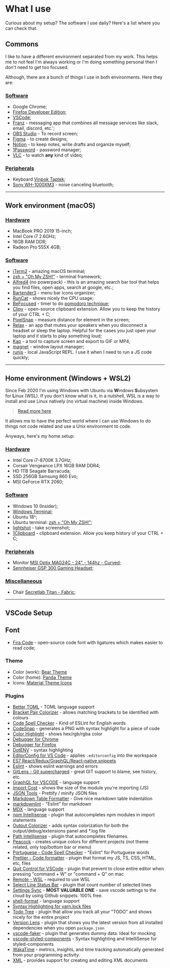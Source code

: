 # What I use

Curious about my setup? The software I use daily? Here's a list where you can check that.

## Commons

I like to have a different environment separated from my work. This helps me to not feel I'm always working or I'm doing something personal then I don't need to get too focused.

Although, there are a bunch of things I use in both environments. Here they are:

### [Software](common-software)

- Google Chrome;
- [Firefox Developer Edition](https://www.mozilla.org/en-US/firefox/developer/);
- [VSCode](https://code.visualstudio.com/);
- [Franz](https://meetfranz.com/) - messaging app that combines all message services like slack, email, discord, etc.';
- [OBS Studio](https://obsproject.com/) - To record screen;
- [Figma](https://www.figma.com/) - to create designs;
- [Notion](https://www.notion.so/) - to keep notes, write drafts and organize myself;
- [1Password](https://1password.com/) - password manager;
- [VLC](https://www.videolan.org/vlc/index.html) - to watch **any** kind of video;

### [Peripherals](common-peripherals)

- Keyboard [Vinpok Taptek](https://www.vinpok.com/products/vinpok-taptek-thinnest-wireless-mac-mechanical-keyboard);
- [Sony WH-1000XM3](https://www.sony.com/electronics/headband-headphones/wh-1000xm3) - noise canceling bluetooth;

---

## Work environment (macOS)

### [Hardware](work-hardware)

- MacBook PRO 2019 15-inch;
- Intel Core i7 2.6GHz;
- 16GB RAM DDR;
- Radeon Pro 555X 4GB;

### [Software](work-software)

- [iTerm2](https://www.iterm2.com/) - amazing macOS terminal;
- [zsh + "Oh My ZSH!"](https://ohmyz.sh/) - terminal framework;
- [Alfred4](https://www.alfredapp.com/) (no powerpack) - this is an amazing search bar tool that helps you find files, open apps, search at google, etc.;
- [Bartender3](https://www.macbartender.com/) - menu bar icons organizer;
- [RunCat](https://apps.apple.com/us/app/runcat/id1429033973?mt=12) - shows nicely the CPU usage;
- [BeFocused](https://apps.apple.com/us/app/be-focused-focus-timer/id973134470?mt=12) - timer to do [pomodoro technique](https://en.wikipedia.org/wiki/Pomodoro_Technique);
- [Clipy](https://github.com/Clipy/Clipy) - open-source clipboard extension. Allow you to keep the history of your CTRL + C;
- [PixelSnap](https://getpixelsnap.com/) - measure distance for element in the screen;
- [Relax](https://www.dangercove.com/relax/) - an app that mutes your speakers when you disconnect a headset or sleep the laptop. Helpful for the cases you just open your laptop and it starts to play something loud;
- [Kap](https://getkap.co/) - a tool to capture screen and export to GIF or MP4;
- [magnet](https://apps.apple.com/us/app/magnet/id441258766?mt=12) - window layout manager;
- [runjs](https://runjs.dev/) - local JavaScript REPL. I use it when I need to run a JS code quickly;

---

## Home environment (Windows + WSL2)

Since Feb 2020 I'm using Windows with Ubuntu via **W**indows **S**ubsystem for **L**inux (WSL). If you don't know what is it, in a nutshell, WSL is a way to install and use Linux natively (no virtual machine) inside Windows.

> [Read more here](https://www.whitewaterfoundry.com/what-is-wsl)

It allows me to have the perfect world where I can use Windows to do things not code related and use a Unix environment to code.

Anyways, here's my home setup:

### [Hardware](home-hardware)

- Intel Core i7-8700K 3.7GHz;
- Corsair Vengeance LPX 16GB RAM DDR4;
- HD 1TB Seagate Barracuda;
- SSD 256GB Samsung 860 Evo;
- MSI GeForce RTX 2060;

### [Software](home-software)

- Windows 10 (Insider);
- [Windows Terminal](https://github.com/microsoft/terminal);
- Ubuntu 18^;
- Ubuntu terminal: [zsh + "Oh My ZSH!"](https://ohmyz.sh/);
- [lightshot](https://app.prntscr.com/en/index.html) - take screenshot;
- [1Clipboard](http://1clipboard.io/) - clipboard extension. Allow you keep history of your CTRL + C;

### [Peripherals](home-peripherals)

- Monitor [MSI Optix MAG24C - 24" - 144hz - Curved](https://www.msi.com/Monitor/Optix-MAG24C.html);
- [Sennheiser GSP 300 Gaming Headset](https://www.trustedreviews.com/reviews/sennheiser-gsp-300);

### [Miscellaneous](home-misc)

- Chair [Secretlab Titan - Fabric](https://secretlab.eu/collections/titan-series);

---

## VSCode Setup

## Font

- [Fira Code](https://github.com/tonsky/FiraCode) - open-source code font with ligatures which makes easier to read code;

### Theme

- Color (work): [Bear Theme](https://marketplace.visualstudio.com/items?itemName=dahong.theme-bear)
- Color (home): [Panda Theme](https://marketplace.visualstudio.com/items?itemName=tinkertrain.theme-panda)
- Icons: [Material Theme Icons](https://marketplace.visualstudio.com/items?itemName=PKief.material-icon-theme)

### Plugins

- [Better TOML](https://marketplace.visualstudio.com/items?itemName=bungcip.better-toml) - TOML language support
- [Bracket Pair Colorizer](https://marketplace.visualstudio.com/items?itemName=CoenraadS.bracket-pair-colorizer) - allows matching brackets to be identified with colours
- [Code Spell Checker](https://marketplace.visualstudio.com/items?itemName=streetsidesoftware.code-spell-checker) - Kind of ESLint for English words
- [CodeSnap](https://marketplace.visualstudio.com/items?itemName=adpyke.codesnap) - generates a PNG with syntax highlight for a piece of code
- [Color Highlight](https://marketplace.visualstudio.com/items?itemName=naumovs.color-highlight) - shows hex/rgb/rgba color
- [Debugger for Chrome](https://marketplace.visualstudio.com/items?itemName=msjsdiag.debugger-for-chrome)
- [Debugger for Firefox](https://marketplace.visualstudio.com/items?itemName=firefox-devtools.vscode-firefox-debug)
- [DotENV](https://marketplace.visualstudio.com/items?itemName=mikestead.dotenv) - syntax highlighting
- [EditorConfig for VS Code](https://marketplace.visualstudio.com/items?itemName=EditorConfig.EditorConfig) - applies `.editorconfig` into the workspace
- [ES7 React/Redux/GraphQL/React-native snippets](https://marketplace.visualstudio.com/items?itemName=dsznajder.es7-react-js-snippets)
- [Eslint](https://marketplace.visualstudio.com/items?itemName=dbaeumer.vscode-eslint) - shows eslint warnings and errors
- [GitLens - Git supercharged](https://marketplace.visualstudio.com/items?itemName=eamodio.gitlens) - great GIT support to blame, see history, etc.
- [GraphQL for VSCODE](https://marketplace.visualstudio.com/items?itemName=kumar-harsh.graphql-for-vscode) - language support
- [Import Cost](https://marketplace.visualstudio.com/items?itemName=wix.vscode-import-cost) - shows the size of the module you're importing (JS)
- [JSON Tools](https://marketplace.visualstudio.com/items?itemName=eriklynd.json-tools) - Prettify / minify JSON files
- [Markdown Table Formatter](https://marketplace.visualstudio.com/items?itemName=fcrespo82.markdown-table-formatter) - Give nice markdown table indentation
- [markdownlint](https://marketplace.visualstudio.com/items?itemName=DavidAnson.vscode-markdownlint) - "Eslint" for markdown
- [MDX](https://marketplace.visualstudio.com/items?itemName=silvenon.mdx) - language support
- [npm Intellisense](https://marketplace.visualstudio.com/items?itemName=christian-kohler.npm-intellisense) - plugin that autocompletes npm modules in import statements
- [Output Colorizer](https://marketplace.visualstudio.com/items?itemName=IBM.output-colorizer) - adds syntax colorization for both the output/debug/extensions panel and \*.log file
- [Path Intellisense](https://marketplace.visualstudio.com/items?itemName=christian-kohler.path-intellisense) - plugin that autocompletes filenames.
- [Peacock](https://marketplace.visualstudio.com/items?itemName=johnpapa.vscode-peacock) - creates unique colors for different projects (not theme related, only top/bottom bar or menu)
- [Portuguese - Code Spell Checker](https://marketplace.visualstudio.com/items?itemName=streetsidesoftware.code-spell-checker-portuguese) - "Eslint" for Portuguese words
- [Prettier - Code formatter](https://marketplace.visualstudio.com/items?itemName=esbenp.prettier-vscode) - plugin that format my JS, TS, CSS, HTML, etc, files
- [Quit Control for VSCode](https://marketplace.visualstudio.com/items?itemName=artdiniz.quitcontrol-vscode) - plugin that prevent to close entire editor when pressing "command + W" or "command + Q" on mac
- [Remote - WSL](https://marketplace.visualstudio.com/items?itemName=ms-vscode-remote.remote-wsl) - required to use WSL
- [Select Line Status Bar](https://marketplace.visualstudio.com/items?itemName=tomoki1207.selectline-statusbar) - plugin that count number of selected lines
- [Settings Sync](https://marketplace.visualstudio.com/items?itemName=Shan.code-settings-sync) - **MOST VALUABLE ONE** - save vscode settings to the cloud by using Github snippets. 100% free.
- [shell-format](https://marketplace.visualstudio.com/items?itemName=foxundermoon.shell-format) - language support
- [Syntax Highlighting for yarn.lock files](https://marketplace.visualstudio.com/items?itemName=mariusschulz.yarn-lock-syntax)
- [Todo Tree](https://marketplace.visualstudio.com/items?itemName=Gruntfuggly.todo-tree) - plugin that allow you track all your "TODO" and shows nicely for the entire project
- [Version Lens](https://marketplace.visualstudio.com/items?itemName=pflannery.vscode-versionlens) - plugin that shows you the latest version from all installed dependencies when you open `package.json`
- [vscode-faker](https://marketplace.visualstudio.com/items?itemName=deerawan.vscode-faker) - plugin that generates dummy data. Ideal for mocking
- [vscode-styled-components](https://marketplace.visualstudio.com/items?itemName=jpoissonnier.vscode-styled-components) - Syntax highlighting and IntelliSense for styled-components
- [WakaTime](https://marketplace.visualstudio.com/items?itemName=WakaTime.vscode-wakatime) - metrics, insights, and time tracking automatically generated from your programming activity.
- [XML](https://marketplace.visualstudio.com/items?itemName=redhat.vscode-xml) - provides support for creating and editing XML documents
